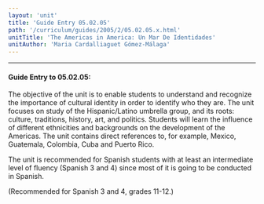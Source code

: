 ```yaml
---
layout: 'unit'
title: 'Guide Entry 05.02.05'
path: '/curriculum/guides/2005/2/05.02.05.x.html'
unitTitle: 'The Americas in America: Un Mar De Identidades'
unitAuthor: 'Maria Cardalliaguet Gómez-Málaga'
---
```


<body>
<hr/>
 <h4>
  Guide Entry to 05.02.05:
 </h4>
 <p>
  The objective of the unit is to enable students to understand and recognize the importance of cultural identity in order to identify who they are.  The unit focuses on study of the Hispanic/Latino umbrella group, and its roots: culture, traditions, history, art, and politics. Students will learn the influence of different ethnicities and backgrounds on the development of the Americas. The unit contains direct references to, for example, Mexico, Guatemala, Colombia, Cuba and Puerto Rico.
 </p>
<p>
  The unit is recommended for Spanish students with at least an intermediate level of fluency (Spanish 3 and 4) since most of it is going to be conducted in Spanish.
 </p>
<p>
  (Recommended for Spanish 3 and 4, grades 11-12.)
 </p>

</body>
